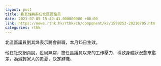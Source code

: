 ```yaml
---
layout: post
title: 劉其烽將辭任北區區議員
date: 2021-07-05 15:49:41.000000000 +08:00
link: https://news.rthk.hk/rthk/ch/component/k2/1599253-20210705.htm
categories: rthk
---
```


北區區議員劉其烽表示將會辭職，本月15日生效。

他在社交網頁說，世局無常，擔任區議員以來的工作壓力，導致身體狀況愈來愈差，為減輕家人的擔憂，決定辭職。
